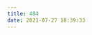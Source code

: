 ```yaml
---
title: 404
date: 2021-07-27 18:39:33
---
```

<!DOCTYPE HTML>
<html>
<head>
<meta http-equiv="content-type" content="text/html;charset=utf-8;"/>
<meta http-equiv="X-UA-Compatible" content="IE=edge,chrome=1" />
<meta name="robots" content="all" />
<meta name="robots" content="index,follow"/>
<link rel="stylesheet" type="text/css" href="https://qzone.qq.com/gy/404/style/404style.css">
</head>
<body>
<script type="text/plain" src="http://www.qq.com/404/search_children.js"
        charset="utf-8" homePageUrl="https://jycoder.club/"
        homePageName="回到我的主页">
</script>
<script src="https://qzone.qq.com/gy/404/data.js" charset="utf-8"></script>
<script src="https://qzone.qq.com/gy/404/page.js" charset="utf-8"></script>
</body>
</html>
